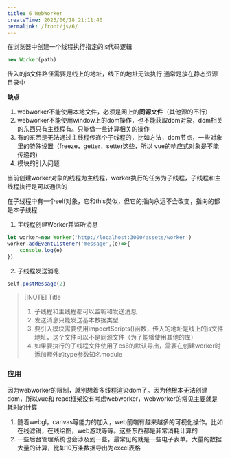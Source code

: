 ```yaml
---
title: 6 WebWorker
createTime: 2025/06/18 21:11:40
permalink: /front/js/6/
---
```

在浏览器中创建一个线程执行指定的js代码逻辑
```js
new Worker(path)
```
传入的js文件路径需要是线上的地址，线下的地址无法执行
通常是放在静态资源目录中

**缺点**
1. webworker不能使用本地文件，必须是网上的**同源文件**（其他源的不行）
2. webworker不能使用window上的dom操作，也不能获取dom对象，dom相关的东西只有主线程有。只能做一些计算相关的操作
3. 有的东西是无法通过主线程传递个子线程的，比如方法，dom节点，一些对象里的特殊设置（freeze，getter，setter这些，所以 vue的响应式对象是不能传递的)
4. 模块的引入问题

当前创建worker对象的线程为主线程，worker执行的任务为子线程，子线程和主线程执行是可以通信的

在子线程中有一个self对象，它和this类似，但它的指向永远不会改变，指向的都是本子线程

1. 主线程创建Worker并监听消息
```js
let worker=new Worker('http://localhost:3000/assets/worker')
worker.addEventListener('message',(e)=>{
	console.log(e)
})
```

2. 子线程发送消息
```js
self.postMessage(2)
```


> [!NOTE] Title
> 1. 子线程和主线程都可以监听和发送消息
> 2. 发送消息只能发送基本数据类型
> 3. 要引入模块需要使用impoertScripts()函数，传入的地址是线上的js文件地址，这个文件可以不是同源文件（为了能够使用其他的库）
> 4. 如果要执行的子线程文件使用了es6的默认导出，需要在创建worker时添加额外的type参数知名module

### 应用

因为webworker的限制，就别想着多线程渲染dom了。因为他根本无法创建dom，所以vue和
react框架没有考虑webworker，webworker的常见主要就是耗时的计算
1. 随着webgl，canvas等能力的加入，web前端有越来越多的可视化操作。比如在线滤镜，在线绘图，web游戏等等。这些东西都是非常消耗计算的
2. 一些后台管理系统也会涉及到一些，最常见的就是一些电子表单。大量的数据大量的计算，比如10万条数据导出为excel表格
